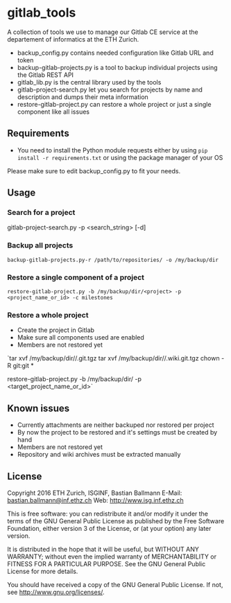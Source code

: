 # gitlab_tools

A collection of tools we use to manage our Gitlab CE service at the departement of informatics at the ETH Zurich.

- backup_config.py contains needed configuration like Gitlab URL and token
- backup-gitlab-projects.py is a tool to backup individual projects using the Gitlab REST API
- gitlab_lib.py is the central library used by the tools
- gitlab-project-search.py let you search for projects by name and description and dumps their meta information
- restore-gitlab-project.py can restore a whole project or just a single component like all issues


## Requirements

- You need to install the Python module requests either by using `pip install -r requirements.txt` or using the package manager of your OS

Please make sure to edit backup_config.py to fit your needs.


## Usage

### Search for a project

gitlab-project-search.py -p <search_string> [-d]

### Backup all projects

`backup-gitlab-projects.py-r /path/to/repositories/ -o /my/backup/dir`

### Restore a single component of a project

`restore-gitlab-project.py -b /my/backup/dir/<project> -p <project_name_or_id> -c milestones`

### Restore a whole project

- Create the project in Gitlab
- Make sure all components used are enabled
- Members are not restored yet

`tar xvf /my/backup/dir/<project>/<project>.git.tgz
tar xvf /my/backup/dir/<project>/<project>.wiki.git.tgz
chown -R git:git *

restore-gitlab-project.py -b /my/backup/dir/<project> -p <target_project_name_or_id>`


## Known issues

- Currently attachments are neither backuped nor restored per project
- By now the project to be restored and it's settings must be created by hand
- Members are not restored yet
- Repository and wiki archives must be extracted manually


## License

Copyright 2016 ETH Zurich, ISGINF, Bastian Ballmann
E-Mail: bastian.ballmann@inf.ethz.ch
Web: http://www.isg.inf.ethz.ch

This is free software: you can redistribute it and/or modify
it under the terms of the GNU General Public License as published by
the Free Software Foundation, either version 3 of the License, or
(at your option) any later version.

It is distributed in the hope that it will be useful,
but WITHOUT ANY WARRANTY; without even the implied warranty of
MERCHANTABILITY or FITNESS FOR A PARTICULAR PURPOSE.  See the
GNU General Public License for more details.

You should have received a copy of the GNU General Public License.
If not, see <http://www.gnu.org/licenses/>.
